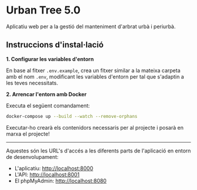 # Urban Tree 5.0

Aplicatiu web per a la gestió del manteniment d'arbrat urbà i periurbà.

## Instruccions d'instal·lació

**1. Configurar les variables d'entorn**

En base al fitxer `.env.example`, crea un fitxer similar a la mateixa carpeta amb el nom `.env`, modificant les variables d'entorn per tal que s'adaptin a les teves necessitats.

**2. Arrencar l'entorn amb Docker**

Executa el següent comandament:

```bash
docker-compose up --build --watch --remove-orphans
```

Executar-ho crearà els contenidors necessaris per al projecte i posarà en marxa el projecte!

---
Aquestes són les URL's d'accés a les diferents parts de l'aplicació en entorn de desenvolupament:

- L'aplicatiu: [http://localhost:8000](http://localhost:8000)
- L'API: [http://localhost:8001](http://localhost:8001)
- El phpMyAdmin: [http://localhost:8080](http://localhost:8080)
